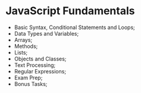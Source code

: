 # JavaScript Fundamentals

* Basic Syntax, Conditional Statements and Loops;
* Data Types and Variables;
* Arrays;
* Methods;
* Lists;
* Objects and Classes;
* Text Processing;
* Regular Expressions;
* Exam Prep;
* Bonus Tasks;
